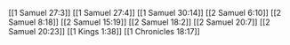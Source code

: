 [[1 Samuel 27:3]]
[[1 Samuel 27:4]]
[[1 Samuel 30:14]]
[[2 Samuel 6:10]]
[[2 Samuel 8:18]]
[[2 Samuel 15:19]]
[[2 Samuel 18:2]]
[[2 Samuel 20:7]]
[[2 Samuel 20:23]]
[[1 Kings 1:38]]
[[1 Chronicles 18:17]]
